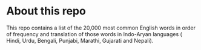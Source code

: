 # About this repo

This repo contains a list of the 20,000 most common English words in order of frequency and translation of those words in Indo-Aryan languages ( Hindi, Urdu, Bengali, Punjabi, Marathi, Gujarati and Nepali).
